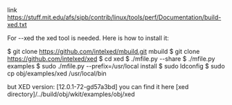 link https://stuff.mit.edu/afs/sipb/contrib/linux/tools/perf/Documentation/build-xed.txt

For --xed the xed tool is needed. Here is how to install it:

  $ git clone https://github.com/intelxed/mbuild.git mbuild
  $ git clone https://github.com/intelxed/xed
  $ cd xed
  $ ./mfile.py --share
  $ ./mfile.py examples
  $ sudo ./mfile.py --prefix=/usr/local install
  $ sudo ldconfig
  $ sudo cp obj/examples/xed /usr/local/bin
  
but XED version: [12.0.1-72-gd57a3bd]
  you can find it here [xed directory]/../build/obj/wkit/examples/obj/xed
